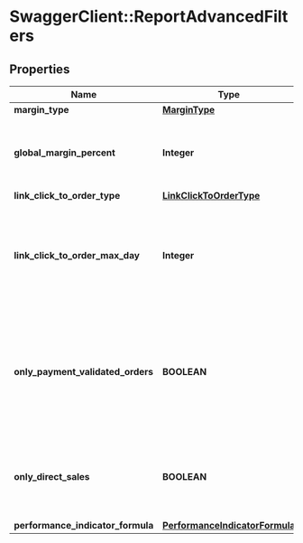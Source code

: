 # SwaggerClient::ReportAdvancedFilters

## Properties
Name | Type | Description | Notes
------------ | ------------- | ------------- | -------------
**margin_type** | [**MarginType**](MarginType.md) |  | 
**global_margin_percent** | **Integer** | If the margin type is &#39;Global&#39;, indicate the percentage of sale price. | [optional] 
**link_click_to_order_type** | [**LinkClickToOrderType**](LinkClickToOrderType.md) |  | 
**link_click_to_order_max_day** | **Integer** | If the linkOrderType is OnClickDate, indicate the max day to search the click from the order | [optional] 
**only_payment_validated_orders** | **BOOLEAN** | If true, you will get the only the orders with payment validated. Otherwise, you will get all orders validated or not. | [default to false]
**only_direct_sales** | **BOOLEAN** | If true, you will get only direct sales. Otherwise the indirect sales will be included. | [default to false]
**performance_indicator_formula** | [**PerformanceIndicatorFormula**](PerformanceIndicatorFormula.md) |  | 


